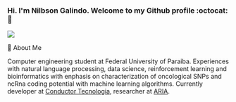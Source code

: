 ### Hi. I'm Nilbson Galindo. Welcome to my Github profile :octocat: 👋
![](https://media.giphy.com/media/WxJLwDBAXDsW1fqZ3v/giphy.gif)

:speech_balloon: About Me

Computer engineering student at Federal University of Paraiba. Experiences with natural language processing, data science, reinforcement learning and bioinformatics  with enphasis on characterization of oncological SNPs and ncRna coding potential with machine learning algorithms. Currently developer at [Conductor Tecnologia](https://www.conductor.com.br/), researcher at [ARIA](https://aria.ci.ufpb.br/).

<!--
**nilbsongalindo/nilbsongalindo** is a ✨ _special_ ✨ repository because its `README.md` (this file) appears on your GitHub profile.

Here are some ideas to get you started:

- 🔭 I’m currently working on ... Conductor tecnologia
- 🌱 I’m currently learning ...   Reinforcement Learning
- 👯 I’m looking to collaborate on ...
- 🤔 I’m looking for help with ...
- 💬 Ask me about ...
- 📫 How to reach me: ...
- 😄 Pronouns: ...
- ⚡ Fun fact: ...
-->
